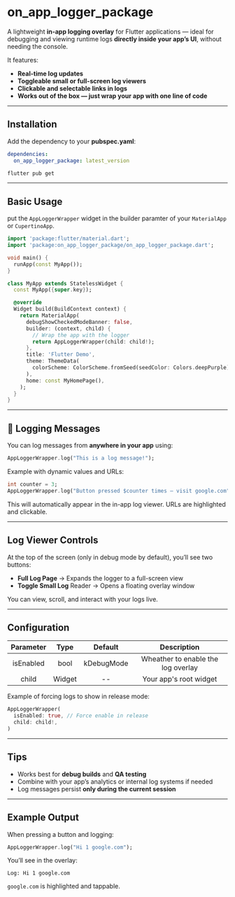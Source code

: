 # on_app_logger_package

A lightweight **in-app logging overlay** for Flutter applications — ideal for debugging and viewing runtime logs **directly inside your app’s UI**, without needing the console.

It features:
- **Real-time log updates**  
- **Toggleable small or full-screen log viewers**  
- **Clickable and selectable links in logs**  
- **Works out of the box — just wrap your app with one line of code**

---

## Installation

Add the dependency to your **pubspec.yaml**:

```yaml
dependencies:
  on_app_logger_package: latest_version
```

```bash
flutter pub get
```

---

## Basic Usage

put the `AppLoggerWrapper` widget in the builder paramter of your `MaterialApp` or `CupertinoApp`.

```dart
import 'package:flutter/material.dart';
import 'package:on_app_logger_package/on_app_logger_package.dart';

void main() {
  runApp(const MyApp());
}

class MyApp extends StatelessWidget {
  const MyApp({super.key});

  @override
  Widget build(BuildContext context) {
    return MaterialApp(
      debugShowCheckedModeBanner: false,
      builder: (context, child) {
        // Wrap the app with the logger
        return AppLoggerWrapper(child: child!);
      },
      title: 'Flutter Demo',
      theme: ThemeData(
        colorScheme: ColorScheme.fromSeed(seedColor: Colors.deepPurple),
      ),
      home: const MyHomePage(),
    );
  }
}
```

---

## 🧾 Logging Messages

You can log messages from **anywhere in your app** using:

```dart
AppLoggerWrapper.log("This is a log message!");
```

Example with dynamic values and URLs:
```dart
int counter = 3;
AppLoggerWrapper.log("Button pressed $counter times — visit google.com");
```

This will automatically appear in the in-app log viewer.
URLs are highlighted and clickable.

---

## Log Viewer Controls

At the top of the screen (only in debug mode by default), you’ll see two buttons:
- **Full Log Page** → Expands the logger to a full-screen view
- **Toggle Small Log** Reader → Opens a floating overlay window

You can view, scroll, and interact with your logs live.

---

## Configuration
| Parameter | Type | Default | Description |
|:------------:|:-------------:|:-------------:|:-------------:|
| isEnabled | bool | kDebugMode | Wheather to enable the log overlay |
| child | Widget | -- | Your app's root widget |

Example of forcing logs to show in release mode:

```dart
AppLoggerWrapper(
  isEnabled: true, // Force enable in release
  child: child!,
)
```

---

## Tips

- Works best for **debug builds** and **QA testing**
- Combine with your app’s analytics or internal log systems if needed
- Log messages persist **only during the current session**

---

## Example Output

When pressing a button and logging:
```dart
AppLoggerWrapper.log("Hi 1 google.com");
```
You’ll see in the overlay:
```text
Log: Hi 1 google.com
```
`google.com` is highlighted and tappable.
